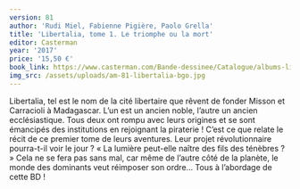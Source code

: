 ```yaml
---
version: 81
author: 'Rudi Miel, Fabienne Pigière, Paolo Grella'
title: 'Libertalia, tome 1. Le triomphe ou la mort'
editor: Casterman
year: '2017'
price: '15,50 €'
book_link: https://www.casterman.com/Bande-dessinee/Catalogue/albums-libertalia/libertalia-1-le-triomphe-ou-la-mort
img_src: /assets/uploads/am-81-libertalia-bgo.jpg
---
```

Libertalia, tel est le nom de la cité libertaire que rêvent de fonder Misson et Carracioli à Madagascar. L’un est un ancien noble, l’autre un ancien ecclésiastique. Tous deux ont rompu avec leurs origines et se sont émancipés des institutions en rejoignant la piraterie ! C’est ce que relate le récit de ce premier tome de leurs aventures. Leur projet révolutionnaire pourra-t-il voir le jour ? « La lumière peut-elle naître des fils des ténèbres ? » Cela ne se fera pas sans mal, car même de l’autre côté de la planète, le monde des dominants veut réimposer son ordre… Tous à l’abordage de cette BD !
